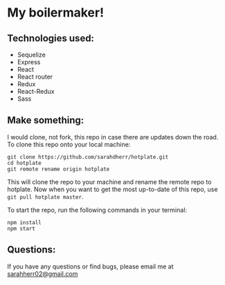 # My boilermaker!

## Technologies used:
- Sequelize
- Express
- React
- React router
- Redux
- React-Redux
- Sass

## Make something:
I would clone, not fork, this repo in case there are updates down the road. To clone this repo onto your local machine:
```
git clone https://github.com/sarahdherr/hotplate.git
cd hotplate
git remote rename origin hotplate
```
This will clone the repo to your machine and rename the remote repo to hotplate. Now when you want to get the most up-to-date of this repo, use `git pull hotplate master`.

To start the repo, run the following commands in your terminal:
```
npm install
npm start
```

## Questions:
If you have any questions or find bugs, please email me at sarahherr02@gmail.com
